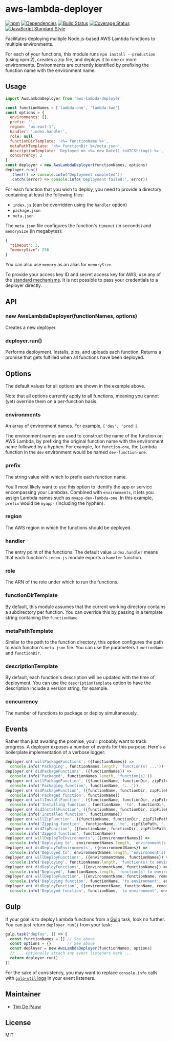 # aws-lambda-deployer

[![npm](https://img.shields.io/npm/v/aws-lambda-deployer.svg)](https://www.npmjs.com/package/aws-lambda-deployer) [![Dependencies](https://img.shields.io/david/zentrick/aws-lambda-deployer.svg)](https://david-dm.org/zentrick/aws-lambda-deployer) [![Build Status](https://img.shields.io/travis/zentrick/aws-lambda-deployer/master.svg)](https://travis-ci.org/zentrick/aws-lambda-deployer) [![Coverage Status](https://img.shields.io/coveralls/zentrick/aws-lambda-deployer/master.svg)](https://coveralls.io/r/zentrick/aws-lambda-deployer) [![JavaScript Standard Style](https://img.shields.io/badge/code%20style-standard-brightgreen.svg)](https://github.com/feross/standard)

Facilitates deploying multiple Node.js-based AWS Lambda functions to multiple
environments.

For each of your functions, this module runs `npm install --production`
(using npm 2), creates a zip file, and deploys it to one or more environments.
Environments are currently identified by prefixing the function name with the
environment name.

## Usage

```js
import AwsLambdaDeployer from 'aws-lambda-deployer'

const functionNames = ['lambda-one', 'lambda-two']
const options = {
  environments: [],
  prefix: '',
  region: 'us-east-1',
  handler: 'index.handler',
  role: null,
  functionDirTemplate: '<%= functionName %>',
  metaPathTemplate: '<%= functionDir %>/meta.json',
  descriptionTemplate: 'Deployed on <%= new Date().toUTCString() %>',
  concurrency: 3
}
const deployer = new AwsLambdaDeployer(functionNames, options)
deployer.run()
  .then(() => console.info('Deployment completed'))
  .catch((error) => console.info('Deployment failed:', error))
```

For each function that you wish to deploy, you need to provide a directory
containing at least the following files:

* `index.js` (can be overridden using the `handler` option)
* `package.json`
* `meta.json`

The `meta.json` file configures the function's `timeout` (in seconds) and
`memorySize` (in megabytes):

```json
{
  "timeout": 3,
  "memorySize": 256
}
```

You can also use `memory` as an alias for `memorySize`.

To provide your access key ID and secret access key for AWS, use any of the
[standard mechanisms](http://docs.aws.amazon.com/AWSJavaScriptSDK/guide/node-configuring.html).
It is not possible to pass your credentials to a deployer directly.

## API

### new AwsLambdaDeployer(functionNames, options)

Creates a new deployer.

### deployer.run()

Performs deployment. Installs, zips, and uploads each function. Returns a
promise that gets fulfilled when all functions have been deployed.

## Options

The default values for all options are shown in the example above.

Note that all options currently apply to all functions, meaning you cannot (yet)
override them on a per-function basis.

### environments

An array of environment names. For example, `['dev', 'prod']`.

The environment names are used to construct the name of the function on AWS
Lambda, by prefixing the original function name with the environment name
followed by a hyphen. For example, for `function-one`, the Lambda function in
the `dev` environment would be named `dev-function-one`.

### prefix

The string value with which to prefix each function name.

You'll most likely want to use this option to identify the app or service
encompassing your Lambdas. Combined with `environments`, it lets you assign
Lambda names such as `myapp-dev-lambda-one`. In this example, `prefix` would be
`myapp-` (including the hyphen).

### region

The AWS region in which the functions should be deployed.

### handler

The entry point of the functions. The default value `index.handler` means that
each function's `index.js` module exports a `handler` function.

### role

The ARN of the role under which to run the functions.

### functionDirTemplate

By default, this module assumes that the current working directory contains a
subdirectory per function. You can override this by passing in a template string
containing the `functionName`.

### metaPathTemplate

Similar to the path to the function directory, this option configures the path
to each function's `meta.json` file. You can use the parameters `functionName`
and `functionDir`.

### descriptionTemplate

By default, each function's description will be updated with the time of
deployment. You can use the `descriptionTemplate` option to have the description
include a version string, for example.

### concurrency

The number of functions to package or deploy simultaneously.

## Events

Rather than just awaiting the promise, you'll probably want to track progress.
A deployer exposes a number of events for this purpose. Here's a boilerplate
implementation of a verbose logger:

```js
deployer.on('willPackageFunctions', ({functionNames}) =>
  console.info('Packaging', functionNames.length, 'function(s) ...'))
deployer.on('didPackageFunctions', ({functionNames}) =>
  console.info('Packaged', functionNames.length, 'function(s)'))
deployer.on('willPackageFunction', ({functionName, functionDir, zipFilePath, metaFilePath}) =>
  console.info('Packaging function', functionName, '...'))
deployer.on('didPackageFunction', ({functionName, functionDir, zipFilePath, metaFilePath}) =>
  console.info('Packaged function', functionName))
deployer.on('willInstallFunction', ({functionName, functionDir, zipFilePath, metaFilePath}) =>
  console.info('Installing function', functionName, 'to', functionDir, '...'))
deployer.on('didInstallFunction', ({functionName, functionDir, zipFilePath, metaFilePath}) =>
  console.info('Installed function', functionName))
deployer.on('willZipFunction', ({functionName, functionDir, zipFilePath, metaFilePath}) =>
  console.info('Zipping function', functionName, 'to', zipFilePath, '...'))
deployer.on('didZipFunction', ({functionName, functionDir, zipFilePath, metaFilePath}) =>
  console.info('Zipped function', functionName))
deployer.on('willDeployToEnvironments', ({environmentNames}) =>
  console.info('Deploying to', environmentNames.length, 'environment(s) ...'))
deployer.on('didDeployToEnvironments', ({environmentNames}) =>
  console.info('Deployed to', environmentNames.length, 'environment(s)'))
deployer.on('willDeployFunctions', ({environmentName, functionNames}) =>
  console.info('Deploying', functionNames.length, 'function(s) to environment', environmentName, '...'))
deployer.on('didDeployFunctions', ({environmentName, functionNames}) =>
  console.info('Deployed', functionNames.length, 'function(s) to environment', environmentName))
deployer.on('willDeployFunction', ({environmentName, functionName, remoteFunctionName, zipFilePath, zipFileSize}) =>
  console.info('Deploying function', functionName, 'to environment', environmentName, 'as', remoteFunctionName + ': uploading', zipFileSize, 'bytes ...'))
deployer.on('didDeployFunction', ({environmentName, functionName, remoteFunctionName, zipFilePath, zipFileSize}) =>
  console.info('Deployed function', functionName, 'to environment', environmentName, 'as', remoteFunctionName))
```

## Gulp

If your goal is to deploy Lambda functions from a [Gulp](http://gulpjs.com/)
task, look no further. You can just return `deployer.run()` from your task:

```js
gulp.task('deploy', () => {
  const functionNames = [] // See above
  const options = {}       // See above
  const deployer = new AwsLambdaDeployer(functionNames, options)
  // ... Optionally attach any event listeners here ...
  return deployer.run()
})
```

For the sake of consistency, you may want to replace `console.info` calls with
[`gulp-util` logs](https://www.npmjs.com/package/gulp-util#logmsg) in your
event listeners.

## Maintainer

- [Tim De Pauw](https://github.com/timdp)

## License

MIT
